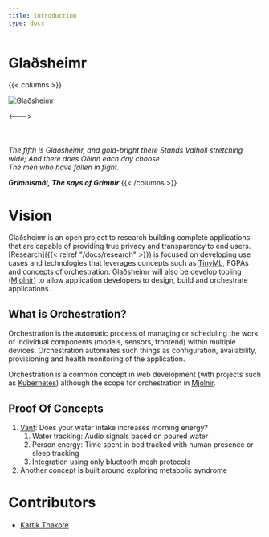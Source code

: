 ```yaml
---
title: Introduction
type: docs
---
```


# Glaðsheimr


{{< columns >}}

![Glaðsheimr](/img/icon.png)

<--->
\
\
\
\
_The fifth is Glaðsheimr,
    and gold-bright there
 Stands Valhöll stretching wide;
  And there does Oðinn
   each day choose \
The men who have fallen in fight._

_**Grímnismál, The says of Grímnir**_
{{< /columns >}}


# Vision

Glaðsheimr is an open project to research building complete applications that are capable of providing true privacy and transparency to end users. [Research]({{< relref "/docs/research" >}}) is focused on developing use cases and technologies that leverages concepts such as [TinyML](https://tinymlsummit.org/), FGPAs and concepts of orchestration. Glaðsheimr will also be develop tooling ([Mjolnir](https://github.com/Gladsheimr/mjolnir)) to allow application developers to design, build and orchestrate applications. 

## What is Orchestration?

Orchestration is the automatic process of managing or scheduling the work of individual components (models, sensors, frontend)
within multiple devices. Orchestration automates such things as configuration, availability, provisioning and health monitoring of the application.

Orchestration is a common concept in web development (with projects such as [Kubernetes](https://kubernetes.io/)) although the scope for orchestration in [Mjolnir](https://github.com/Gladsheimr/mjolnir).  


## Proof Of Concepts

1. [Vant](https://github.com/Gladsheimr/csa-vant): Does your water intake increases morning energy?
   1. Water tracking: Audio signals based on poured water
   2. Person energy: Time spent in bed tracked with human presence or sleep tracking 
   3. Integration using only bluetooth mesh protocols
2. Another concept is built around exploring metabolic syndrome 


# Contributors

* [Kartik Thakore](https://twitter.com/KartikThakore)








